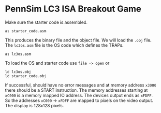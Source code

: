 # PennSim LC3 ISA Breakout Game

Make sure the starter code is assembled.
```
as starter_code.asm
```

This produces the binary file and the object file. We will load the `.obj` file.
The `lc3os.asm` file is the OS code which defines the TRAPs.

```
as lc3os.asm
```

To load the OS and starter code use `file -> open` or
```
ld lc3os.obj
ld starter_code.obj
```
If successful, should have no error messages and at memory address `x3000` there should be a START instruction.
The memory addresses starting at `xC000` is a memory mapped IO address. The devices output ends as `xFDFF`.
So the addresses `xC000` -> `xFDFF` are mapped to pixels on the video output.
The display is 128x128 pixels.
